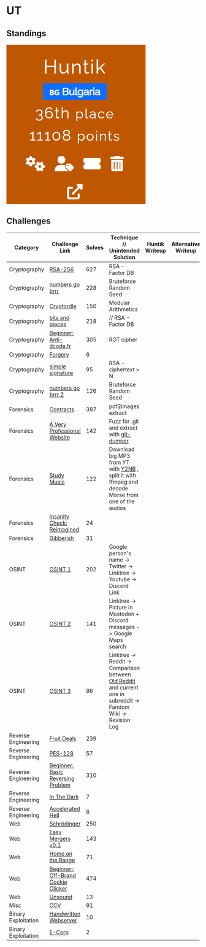 # UT

## Standings

![Description](./Team%20Standings.png)

## Challenges

| Category    | Challenge Link   | Solves | Technique // Unintended Solution    | Huntik Writeup   | Alternative Writeup   |
| ----------- | ---------------  | ------ | ------------ | ---------------- | ---------------------- |
| Cryptography   | [RSA-256](challenges/Cryptography/rsa-256/)    |    627     |   RSA - Factor DB   |           |
| Cryptography   | [numbers go brrr](challenges/Cryptography/numbers-go-brrr/)   |   228      |   Bruteforce Random Seed   |  |
| Cryptography   | [Cryptordle](challenges/Cryptography/cryptordle/)    |    150     |    Modular Arithmetics        |  |
| Cryptography   | [bits and pieces](challenges/Cryptography/bits-and-pieces/)    |   218      |     // RSA - Factor DB |  |
| Cryptography   | [Beginner: Anti-dcode.fr](challenges/Cryptography/beginner-anti-dcodefr/)  | 305        |    ROT cipher        |  |
| Cryptography   | [Forgery](challenges/Cryptography/forgery/)    |    6     |            |  |
| Cryptography   | [simple signature](challenges/Cryptography/simple-signature/)    |   95      |  RSA - ciphertext > N       |  |
| Cryptography   | [numbers go brrr 2](challenges/Cryptography/numbers-go-brrr-2/)    |  126       |  Bruteforce Random Seed  |  |
| Forensics   | [Contracts](challenges/Forensics/contracts/)    |    387     |   pdf2images extract         |           |
| Forensics   | [A Very Professional Website](challenges/Forensics/a-very-professional-website/)    |  142       |   Fuzz for .git and extract with [git-dumper](https://github.com/arthaud/git-dumper) |           |
| Forensics   | [Study Music](challenges/Forensics/study-music/)    |   122      |  Download big MP3 from YT with [Y2NB](https://y2nb.com/en/) , split it with ffmpeg and decode Morse from one of the audios |           |
| Forensics   | [Insanity Check: Reimagined](challenges/Forensics/insanity-check-reimagined/)    |   24      |            |           |
| Forensics   | [Gibberish](challenges/Forensics/gibberish/)    |    31     |            |           |
| OSINT       | [OSINT 1](challenges/Forensics/osint-1/)    |   202      |   Google person's name -> Twitter -> Linktree -> Youtube -> Discord Link     |           |
| OSINT       | [OSINT 2](challenges/Forensics/osint-2/)    |  141       |   Linktree -> Picture in Mastodon + Discord messages -> Google Maps search   |           |
| OSINT       | [OSINT 3](challenges/Forensics/osint-3/)    |    96      |   Linktree -> Reddit -> Comparison between [Old Reddit](https://old.reddit.com/) and current one in subreddit -> Fandom Wiki -> Revision Log     |           |
| Reverse Engineering  | [Fruit Deals](challenges/Reverse%20Engineering/fruit-deals/)    |  239       |            |           |
| Reverse Engineering  | [PES-128](challenges/Reverse%20Engineering/pes-128/)    |   57      |            |           |
| Reverse Engineering  | [Beginner: Basic Reversing Problem](challenges/Reverse%20Engineering/beginner-basic-reversing-problem/)    |   310      |            |           |
| Reverse Engineering  | [In The Dark](challenges/Reverse%20Engineering/in-the-dark/)    |   7      |            |           |
| Reverse Engineering  | [Accelerated Hell](challenges/Reverse%20Engineering/accelerated-hell/)    | 6        |            |           |
| Web       | [Schrödinger](challenges/Web/schrdinger/)    |   250      |            |           |
| Web       | [Easy Mergers v0.1](challenges/Web/easy-mergers-v01/)    |   143      |            |           |
| Web       | [Home on the Range](challenges/Web/home-on-the-range/)    |   71      |            |           |
| Web       | [Beginner: Off-Brand Cookie Clicker](challenges/Web/beginner-off-brand-cookie-clicker/)    |   474      |            |           |
| Web       | [Unsound](challenges/Web/unsound/)    |   13      |            |           |
| Misc      | [CCV](challenges/Misc/ccv/)   |    91     |            |           |
| Binary Exploitation      | [Handwritten Webserver](challenges/Binary%20Exploitation/handwritten-webserver/)   |    10     |            |           |
| Binary Exploitation      | [E-Corp](challenges/Binary%20Exploitation/e-corp/)   |   2      |            |           |
